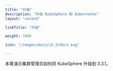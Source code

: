 ```yaml
---
title: "升级"
description: "升级 KubeSphere 和 Kubernetes"
layout: "second"

linkTitle: "升级"

weight: 7000

icon: "/images/docs/v3.3/docs.svg"

---
```


本章演示集群管理员如何将 KubeSphere 升级到 3.3.1。